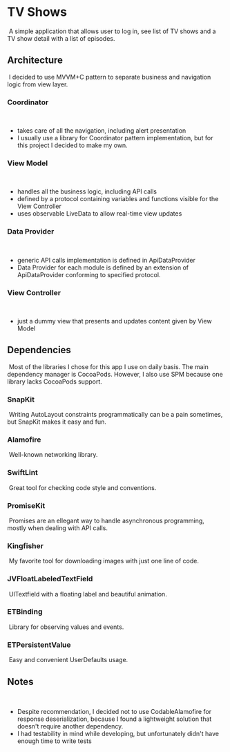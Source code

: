 # TV Shows
​
A simple application that allows user to log in, see list of TV shows and a TV show detail with a list of episodes. 
​
## Architecture
​
I decided to use MVVM+C pattern to separate business and navigation logic from view layer. 
​
### Coordinator 
​
 - takes care of all the navigation, including alert presentation
 - I usually use a library for Coordinator pattern implementation, but for this project I decided to make my own.
​
### View Model 
​
 - handles all the business logic, including API calls 
 - defined by a protocol containing variables and functions visible for the View Controller
 - uses observable LiveData to allow real-time view updates
​
### Data Provider
​
- generic API calls implementation is defined in ApiDataProvider
- Data Provider for each module is defined by an extension of ApiDataProvider conforming to specified protocol.
​
### View Controller
​
- just a dummy view that presents and updates content given by View Model 
​
## Dependencies 
​
Most of the libraries I chose for this app I use on daily basis. The main dependency manager is CocoaPods. However, I also use SPM because one library lacks CocoaPods support. 
​
### SnapKit
​
Writing AutoLayout constraints programmatically can be a pain sometimes, but SnapKit makes it easy and fun. 
​
### Alamofire
​
Well-known networking library.
​
### SwiftLint
​
Great tool for checking code style and conventions.
​
### PromiseKit
​
Promises are an ellegant way to handle asynchronous programming, mostly when dealing with API calls. 
​
### Kingfisher 
​
My favorite tool for downloading images with just one line of code.
​
### JVFloatLabeledTextField
​
UITextfield with a floating label and beautiful animation.
​
### ETBinding
​
Library for observing values and events.
​
### ETPersistentValue
​
Easy and convenient UserDefaults usage.
​
## Notes
​
- Despite recommendation, I decided not to use CodableAlamofire for response deserialization, because I found a lightweight solution that doesn't require another dependency.
- I had testability in mind while developing, but unfortunately didn't have enough time to write tests 
